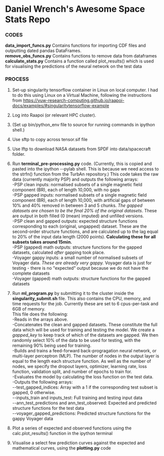 # Daniel Wrench's Awesome Space Stats Repo

### CODES
**data_import_funcs.py**  Contains functions for importing CDF files and outputting dated pandas DataFrames.  
**remove_obs_funcs.py** Contains functions to remove data from dataframes    
**calculate_stats.py** Contains a function called plot_results() which is used for visualising the predictions of the neural network on the test data  


### PROCESS
1. Set-up singularity tensorflow container in Linux on local computer. I had to do this using Linux on a Virtual Machine, following the instructions from https://vuw-research-computing.github.io/raapoi-docs/examples/#singularitytensorflow-example  
2. Log into Raapoi (or relevant HPC cluster).
3. (Set up bin/python_env file to source for running commands in ipython shell.)
4. Use sftp to copy across tensor.sif file
5. Use lftp to download NASA datasets from SPDF into data/spacecraft folder.
6. Run **terminal_pre-processing.py** code. (Currently, this is copied and pasted into the ipython --pylab shell. This is because we need access to the strfn() function from the TurbAn repository.)
This code takes the raw data (currently majority PSP) and outputs the following arrays:  
-PSP clean inputs: normalised subsets of a single magnetic field component (BR), each of length 10,000, with no gaps  
-PSP gapped inputs: normalised subsets of a single magnetic field component (BR), each of length 10,000, with artificial gaps of between 10% and 40% removed in between 3 and 5 chunks. *The gapped datasets are chosen to be the final 20% of the original datasets*. These are output in both filled (0 (mean) imputed) and unfilled versions.  
-PSP clean and gapped outputs: expected structure functions corresponding to each (original, ungapped) dataset. These are the second-order structure functions, and are calculated up to the lag equal to 20% of the input data length (2000 points). **Calculating these for all subsets takes around 15min.**  
-PSP (gapped) math outputs: structure functions for the gapped datasets, calculated *after* gapping took place.  
-Voyager gappy inputs: a small number of normalised subsets of Voyager data. *These are already very gappy.* Voyager data is just for testing - there is no "expected" output because we do not have the complete datasets  
-Voyager (gapped) math outputs: structure functions for the gapped datasets  

7. Run **ml_program.py** by submitting it to the cluster inside the **singularity_submit.sh** file. This also contains the CPU, memory, and time requests for the job. Currently these are set to 6 cpus-per-task and 6GB of memory.  
This file does the following:  
-Reads in the arrays above.  
-Concatenates the clean and gapped datasets. These constitute the full data which will be used for training and testing the model. We create a *gapped_key* to keep track of which of the datasets are gapped. We then randomly select 10% of the data to be used for testing, with the remaining 90% being used for training.  
-Builds and trains a feed-forward back-progragation neural network, or multi-layer perceptron (MLP). The number of nodes in the output layer is equal to the length each structure function. As well as the number of nodes, we specify the dropout layers, optimizer, learning rate, loss function, validation split, and number of epochs to train for.  
-Evaluates the model by calculating the loss function on the test data.  
-Outputs the following arrays:  
--test_gapped_indices: Array with a 1 if the corresponding test subset is gapped, 0 otherwise.  
--inputs_train and inputs_test: Full training and testing input data  
--ann_test_predictions and ann_test_observed: Expected and predicted structure functions for the test data  
--voyager_gapped_predictions: Predicted structure functions for the gappy Voyager data  
8. Plot a series of expected and observed functions using the calc.plot_results() function in the ipython terminal
9. Visualise a select few prediction curves against the expected and mathematical curves, using the **plotting.py** code
